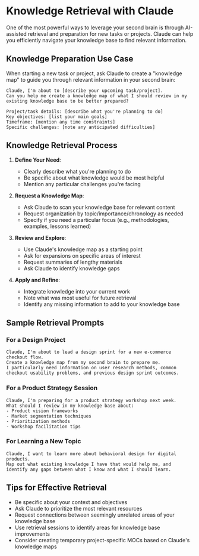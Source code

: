 # Knowledge Retrieval with Claude

One of the most powerful ways to leverage your second brain is through AI-assisted retrieval and preparation for new tasks or projects. Claude can help you efficiently navigate your knowledge base to find relevant information.

## Knowledge Preparation Use Case

When starting a new task or project, ask Claude to create a "knowledge map" to guide you through relevant information in your second brain:

```
Claude, I'm about to [describe your upcoming task/project]. 
Can you help me create a knowledge map of what I should review in my existing knowledge base to be better prepared?

Project/task details: [describe what you're planning to do]
Key objectives: [list your main goals]
Timeframe: [mention any time constraints]
Specific challenges: [note any anticipated difficulties]
```

## Knowledge Retrieval Process

1. **Define Your Need**:
   - Clearly describe what you're planning to do
   - Be specific about what knowledge would be most helpful
   - Mention any particular challenges you're facing

2. **Request a Knowledge Map**:
   - Ask Claude to scan your knowledge base for relevant content
   - Request organization by topic/importance/chronology as needed
   - Specify if you need a particular focus (e.g., methodologies, examples, lessons learned)

3. **Review and Explore**:
   - Use Claude's knowledge map as a starting point
   - Ask for expansions on specific areas of interest
   - Request summaries of lengthy materials
   - Ask Claude to identify knowledge gaps

4. **Apply and Refine**:
   - Integrate knowledge into your current work
   - Note what was most useful for future retrieval
   - Identify any missing information to add to your knowledge base

## Sample Retrieval Prompts

### For a Design Project
```
Claude, I'm about to lead a design sprint for a new e-commerce checkout flow. 
Create a knowledge map from my second brain to prepare me. 
I particularly need information on user research methods, common checkout usability problems, and previous design sprint outcomes.
```

### For a Product Strategy Session
```
Claude, I'm preparing for a product strategy workshop next week.
What should I review in my knowledge base about:
- Product vision frameworks
- Market segmentation techniques
- Prioritization methods
- Workshop facilitation tips
```

### For Learning a New Topic
```
Claude, I want to learn more about behavioral design for digital products.
Map out what existing knowledge I have that would help me, and identify any gaps between what I know and what I should learn.
```

## Tips for Effective Retrieval

- Be specific about your context and objectives
- Ask Claude to prioritize the most relevant resources
- Request connections between seemingly unrelated areas of your knowledge base
- Use retrieval sessions to identify areas for knowledge base improvements
- Consider creating temporary project-specific MOCs based on Claude's knowledge maps